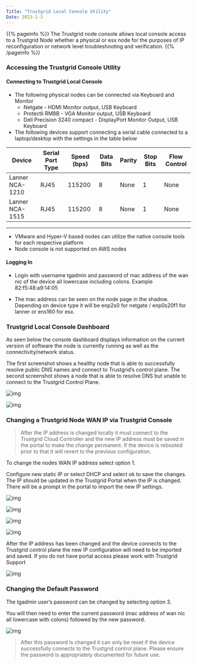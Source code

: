 ```yaml
---
Title: "Trustgrid Local Console Utility"
Date: 2023-1-3
---
```


{{% pageinfo %}}
The Trustgrid node console allows local console access to a Trustgrid Node whether a physical or esx node for the purposes of IP reconfiguration or network level troubleshooting and verification. 
{{% /pageinfo %}}

### Accessing the Trustgrid Console Utility

#### Connecting to Trustgrid Local Console
- The following physical nodes can be connected via Keyboard and Monitor
    - Netgate - HDMI Monitor output, USB Keyboard
    - Protectli RM8B - VGA Monitor output, USB Keyboard
    - Dell Precision 3240 compact - DisplayPort Monitor Output, USB Keyboard
- The following devices support connecting  a serial cable connected to a laptop/desktop with the settings in the table below



| Device | Serial Port Type | Speed (bps) | Data Bits | Parity | Stop Bits | Flow Control |
|--------|------------------|-------------|-----------|--------|-----------|--------------|
| Lanner NCA-1210 | RJ45 | 115200 | 8 | None | 1 | None |
| Lanner NCA-1515 | RJ45 | 115200 | 8 | None | 1 | None |
---
 - VMware and Hyper-V based nodes can utilize the native console tools for each respective platform
 - Node console is not supported on AWS nodes 

#### Logging In
- Login with username tgadmin and password of mac address of the wan nic of the device all lowercase including colons. Example 82:f5:48:a9:14:05 

- The mac address can be seen on the node page in the shadow. Depending on device type it will be enp2s0 for netgate / enp0s20f1 for lanner or ens160 for esx.

### Trustgrid Local Console Dashboard
As seen below the console dashboard displays information on the current version of software the node is currently running as well as the connectivity/network status. 

The first screenshot shows a healthy node that is able to successfully resolve public DNS names and connect to Trustgrid’s control plane. The second screenshot shows a node that is able to resolve DNS but unable to connect to the Trustgrid Control Plane. 

![img](/docs/concepts/node-management/node-console-1.png)

![img](/docs/concepts/node-management/node-console-2.png)

### Changing a Trustgrid Node WAN IP via Trustgrid Console
> After the IP address is changed locally it must connect to the Trustgrid Cloud Controller and the new IP address must be saved in the portal to make the change permanent. If the device is rebooted prior to that it will revert to the previous configuration.

To change the nodes WAN IP address select option 1.

Configure new static IP or select DHCP and select ok to save the changes. The IP should be updated in the Trustgrid Portal when the IP is changed. There will be a prompt in the portal to import the new IP settings. 

![img](/docs/concepts/node-management/node-console-3.png)

![img](/docs/concepts/node-management/node-console-4.png)

![img](/docs/concepts/node-management/node-setup.png)

![img](/docs/concepts/node-management/network-update.png)

After the IP address has been changed and the device connects to the Trustgrid control plane the new IP configuration will need to be imported and saved.  If you do not have portal access please work with Trustgrid Support 

![img](/docs/concepts/node-management/config-network.png)

### Changing the Default Password
The tgadmin user’s password can be changed by selecting option 3.

You will then need to enter the current password (mac address of wan nic all lowercase with colons) followed by the new password. 

![img](/docs/concepts/node-management/password-thing.png)

> After this password is changed it can only be reset if the device successfully connects to the Trustgrid control plane. Please ensure the password is appropriately documented for future use.

 



